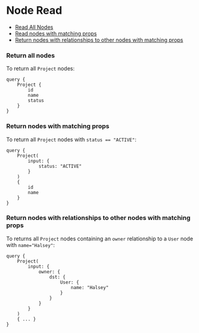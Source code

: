 # Node Read

* [Read All Nodes](#read-all-nodes)
* [Read nodes with matching props](#read-nodes-with-matching-props)
* [Return nodes with relationships to other nodes with matching props](#return-nodes-with-relationships-to-other-nodes-with-matching-props)


### Return all nodes 

To return all `Project` nodes:

```
query {
    Project {
        id
        name
        status
    }
}
```

### Return nodes with matching props

To return all `Project` nodes with `status == "ACTIVE"`:

```
query {
    Project(
        input: {
            status: "ACTIVE"
        }
    )
    {
        id
        name
    }
}
```

### Return nodes with relationships to other nodes with matching props

To returns all `Project` nodes containing an `owner` relationship to a `User` node with `name="Halsey"`:

```
query {
    Project(
        input: {
            owner: {
                dst: {
                    User: {
                        name: "Halsey"
                    }
                }
            }
        }
    )
    { ... }
}
```